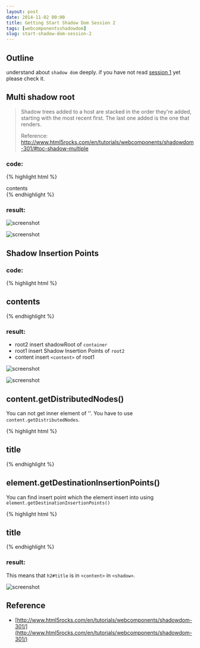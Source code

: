 ```yaml
---
layout: post
date: 2014-11-02 00:00
title: Getting Start Shadow Dom Session 2
tags: [webcomponentsshadowdom]
slug: start-shadow-dom-session-2
---
```


## Outline

understand about `shadow dom` deeply.
if you have not read [session 1](http://blog.tomoyukikashiro.me/post/start-shadow-dom-session-1) yet please check it.

## Multi shadow root

> Shadow trees added to a host are stacked in the order they're added, starting with the most recent first. The last one added is the one that renders.
>
> Reference: http://www.html5rocks.com/en/tutorials/webcomponents/shadowdom-301/#toc-shadow-multiple

### code:

{% highlight html %}
<div id="host">
	<span>contents</span>
</div>
<script>
	var host = document.querySelector('#host');
	var root1 = host.createShadowRoot();
	var root2 = host.createShadowRoot();

	root1.innerHTML = '<div>root1 inner</div>';
	root2.innerHTML = '<div>root2 inner</div>';
</script>
{% endhighlight %}

### result:

![screenshot](https://dl.dropboxusercontent.com/u/2553817/Apps/scriptogram/resource/2014-11-02/code.png)

![screenshot](https://dl.dropboxusercontent.com/u/2553817/Apps/scriptogram/resource/2014-11-02/result.png)

## Shadow Insertion Points

### code:

{% highlight html %}
<div id="host">
	<h2>contents</h2>
</div>
<script>
	var container = document.querySelector('div');
	
	var root1 = container.createShadowRoot();
	var root2 = container.createShadowRoot();
	root1.innerHTML = '<div>Root 1</div><content></content>';
	root2.innerHTML = '<div>Root 2</div><shadow></shadow>';
</script>
{% endhighlight %}

### result:

* root2 insert shadowRoot of `container`
* root1 insert Shadow Insertion Points of `root2`
* content insert `<content>` of root1
	
![screenshot](https://dl.dropboxusercontent.com/u/2553817/Apps/scriptogram/resource/2014-11-02/code2.png)

![screenshot](https://dl.dropboxusercontent.com/u/2553817/Apps/scriptogram/resource/2014-11-02/result2.png)

## content.getDistributedNodes()

You can not get inner element of '<content>'.
You have to use `content.getDistributedNodes`.

{% highlight html %}
<div id="host2">
	<h2 id="title">title</h2>
</div>

<script>
	var host = document.querySelector('#host2');
	var root1 = host.createShadowRoot();
	var root2 = host.createShadowRoot();

	root1.innerHTML = '<content select="#title"></content>';
	root2.innerHTML = '<shadow></shadow>';

	// you can not get h2 in content element
	console.log(root1.querySelector('content[select="#title"] h2')); // null;

	var content = root1.querySelector('content[select="#title"]');
	console.log(content.getDistributedNodes()); // h2#title
</script>
{% endhighlight %}

## element.getDestinationInsertionPoints()

You can find insert point which the element insert into using `element.getDestinationInsertionPoints()`

{% highlight html %}
<div id="host2">
	<h2 id="title">title</h2>
</div>

<script>
	var host = document.querySelector('#host2');
	var root1 = host.createShadowRoot();
	var root2 = host.createShadowRoot();

	root1.innerHTML = '<content select="#title"></content>';
	root2.innerHTML = '<shadow></shadow>';

	var h2 = document.querySelector('h2#title');
	console.log(h2.getDestinationInsertionPoints()); // 
	
</script>
{% endhighlight %}

### result:

This means that `h2#title` is in `<content>` in `<shadow>`.

![screenshot](https://dl.dropboxusercontent.com/u/2553817/Apps/scriptogram/resource/2014-11-02/getDestinationInsertionPoints.png)

## Reference

* [http://www.html5rocks.com/en/tutorials/webcomponents/shadowdom-301/](http://www.html5rocks.com/en/tutorials/webcomponents/shadowdom-301/)
